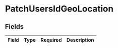 # PatchUsersIdGeoLocation


## Fields

| Field       | Type        | Required    | Description |
| ----------- | ----------- | ----------- | ----------- |